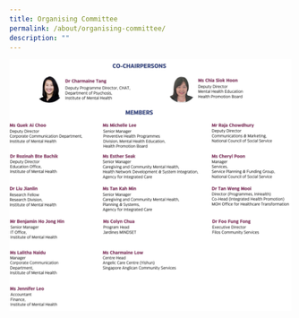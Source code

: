 ```yaml
---
title: Organising Committee
permalink: /about/organising-committee/
description: ""
---
```

![](/images/oc_updatedv2.png)